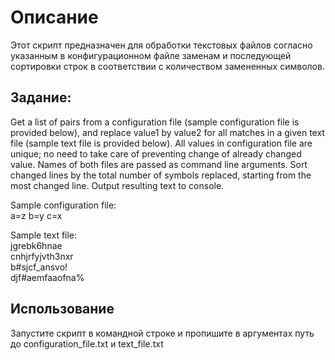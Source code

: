 # Описание

Этот скрипт предназначен для обработки текстовых файлов 
согласно указанным в конфигурационном файле заменам и 
последующей сортировки строк в соответствии с количеством 
замененных символов.

## Задание:
Get a list of pairs from a configuration file (sample configuration file is provided below), and replace value1
by value2 for all matches in a given text file (sample text file is provided below). All values in configuration
file are unique; no need to take care of preventing change of already changed value. Names of both files are
passed as command line arguments. Sort changed lines by the total number of symbols replaced, starting
from the most changed line. Output resulting text to console.

Sample configuration file:  
a=z
b=y
c=x

Sample text file:  
jgrebk6hnae  
cnhjrfyjvth3nxr  
b#sjcf_ansvo!  
djf#aemfaaofna%  


## Использование

Запустите скрипт в командной строке и пропишите в аргументах  путь до configuration_file.txt и text_file.txt
